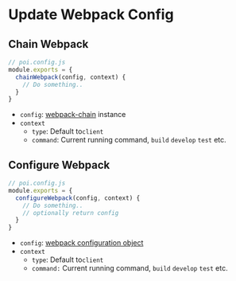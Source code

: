 # Update Webpack Config

## Chain Webpack

```js
// poi.config.js
module.exports = {
  chainWebpack(config, context) {
    // Do something..
  }
}
```

- `config`: [webpack-chain](https://github.com/mozilla-neutrino/webpack-chain) instance
- `context`
  - `type`: Default to`client`
  - `command`: Current running command, `build` `develop` `test` etc.

## Configure Webpack

```js
// poi.config.js
module.exports = {
  configureWebpack(config, context) {
    // Do something..
    // optionally return config
  }
}
```

- `config`: [webpack configuration object](https://webpack.js.org/configuration/#options)
- `context`
  - `type`: Default to`client`
  - `command:` Current running command, `build` `develop` `test` etc.

